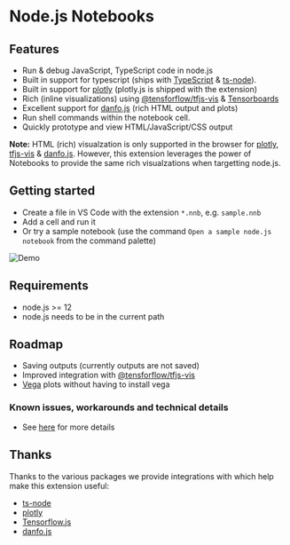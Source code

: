 # Node.js Notebooks
## Features
* Run & debug JavaScript, TypeScript code in node.js
* Built in support for typescript (ships with [TypeScript](https://www.typescriptlang.org/) & [ts-node](https://typestrong.org/ts-node/)).
* Built in support for [plotly](https://plotly.com/javascript/) (plotly.js is shipped with the extension)
* Rich (inline visualizations) using [@tensforflow/tfjs-vis](https://www.npmjs.com/package/@tensorflow/tfjs-vis) & [Tensorboards](https://www.tensorflow.org/tensorboard)
* Excellent support for [danfo.js](https://danfo.jsdata.org/) (rich HTML output and plots)
* Run shell commands within the notebook cell.
* Quickly prototype and view HTML/JavaScript/CSS output

**Note:**
HTML (rich) visualzation is only supported in the browser for [plotly](https://plotly.com/javascript/), [tfjs-vis](https://www.npmjs.com/package/@tensorflow/tfjs-vis) & [danfo.js](https://danfo.jsdata.org/).
However, this extension leverages the power of Notebooks to provide the same rich visualzations when targetting node.js.


## Getting started
* Create a file in VS Code with the extension `*.nnb`, e.g. `sample.nnb`
* Add a cell and run it
* Or try a sample notebook (use the command `Open a sample node.js notebook` from the command palette)

![Demo](https://raw.githubusercontent.com/DonJayamanne/typescript-notebook/main/images/demo.gif)

## Requirements
* node.js >= 12
* node.js needs to be in the current path

## Roadmap
* Saving outputs (currently outputs are not saved)
* Improved integration with [@tensforflow/tfjs-vis](https://www.npmjs.com/package/@tensorflow/tfjs-vis)
* [Vega](https://vega.github.io/vega/) plots without having to install vega

### Known issues, workarounds and technical details
* See [here](https://github.com/DonJayamanne/typescript-notebook/wiki/Kernel-behaviour-(known-issues-&-workarounds)) for more details


## Thanks
Thanks to the various packages we provide integrations with which help make this extension useful:
* [ts-node](https://typestrong.org/ts-node/)
* [plotly](https://plotly.com/javascript/)
* [Tensorflow.js](https://www.tensorflow.org/js)
* [danfo.js](https://danfo.jsdata.org/)
